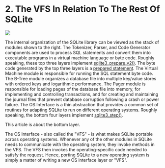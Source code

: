 # 2\. The VFS In Relation To The Rest Of SQLite



![](images/vfs1.gif)


The internal organization of the SQLite library can be viewed as the
stack of modules shown to the right.
The Tokenizer, Parser, and Code Generator components are used to
process SQL statements and convert them into executable programs 
in a virtual machine language or byte code.
Roughly speaking, these top three layers implement
[sqlite3\_prepare\_v2()](c3ref/prepare.html). The byte code generated by the top three
layers is a [prepared statement](c3ref/stmt.html).
The Virtual Machine module is responsible for running the SQL statement 
byte code. The B\-Tree module organizes a database file into multiple 
key/value stores with ordered keys and logarithmic performance. 
The Pager module is responsible for loading pages of the database
file into memory, for implementing and controlling transactions, and 
for creating and maintaining the journal files that prevent database 
corruption following a crash or power failure. 
The OS Interface is a thin abstraction that provides a common set of 
routines for adapting SQLite to run on different operating systems.
Roughly speaking, the bottom four layers implement
[sqlite3\_step()](c3ref/step.html).




This article is about the bottom layer.



The OS Interface \- also called the "VFS" \- is what makes SQLite 
portable across operating systems. Whenever any of the other modules
in SQLite needs to communicate with the operating
system, they invoke methods in the VFS. The VFS then invokes the
operating\-specific code needed to satisfy the request.
Hence, porting SQLite to a new
operating system is simply a matter of writing a new OS interface layer
or "VFS".


